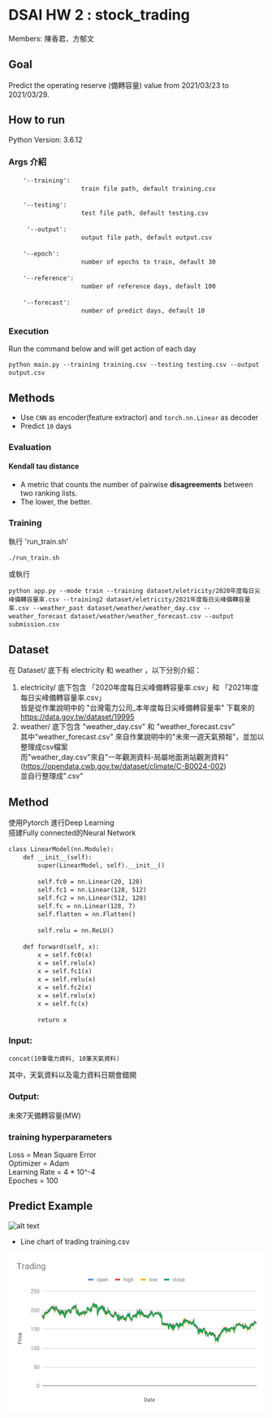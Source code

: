 # DSAI HW 2 : stock_trading
Members: 陳香君、方郁文

## Goal 
Predict the operating reserve (備轉容量) value from 2021/03/23 to 2021/03/29.

## How to run
Python Version: 3.6.12
### Args 介紹
```
    '--training':
                    train file path, default training.csv

    '--testing':
                    test file path, default testing.csv
                    
     '--output':
                    output file path, default output.csv

    '--epoch':
                    number of epochs to train, default 30
                       
    '--reference':
                    number of reference days, default 100

    '--forecast':
                    number of predict days, default 10
```
### Execution

Run the command below and will get action of each day

```
python main.py --training training.csv --testing testing.csv --output output.csv
```

## Methods

- Use `CNN` as encoder(feature extractor) and `torch.nn.Linear` as decoder
- Predict `10` days 

### Evaluation

#### Kendall tau distance
-  A metric that counts the number of pairwise **disagreements** between two ranking lists.
-  The lower, the better.

### Training
執行 'run_train.sh'
```
./run_train.sh
```
或執行
```
python app.py --mode train --training dataset/eletricity/2020年度每日尖峰備轉容量率.csv --training2 dataset/eletricity/2021年度每日尖峰備轉容量率.csv --weather_past dataset/weather/weather_day.csv --weather_forecast dataset/weather/weather_forecast.csv --output submission.csv
```

## Dataset
在 Dataset/ 底下有 electricity 和 weather ，以下分別介紹：
1. electricity/ 底下包含 「2020年度每日尖峰備轉容量率.csv」和 「2021年度每日尖峰備轉容量率.csv」<br>
皆是從作業說明中的 "台灣電⼒公司_本年度每⽇尖峰備轉容量率"  下載來的<br>
https://data.gov.tw/dataset/19995
3. weather/ 底下包含 "weather_day.csv" 和 "weather_forecast.csv" <br>
其中"weather_forecast.csv" 來自作業說明中的"未來一週天氣預報"，並加以整理成csv檔案 <br>
而"weather_day.csv"來自"一年觀測資料-局屬地面測站觀測資料"(https://opendata.cwb.gov.tw/dataset/climate/C-B0024-002) <br>
並自行整理成".csv"

## Method
使用Pytorch 進行Deep Learning<br>
搭建Fully connected的Neural Network<br>
```
class LinearModel(nn.Module):
    def __init__(self):
        super(LinearModel, self).__init__()

        self.fc0 = nn.Linear(20, 128)
        self.fc1 = nn.Linear(128, 512)
        self.fc2 = nn.Linear(512, 128)
        self.fc = nn.Linear(128, 7)
        self.flatten = nn.Flatten()

        self.relu = nn.ReLU()

    def forward(self, x):
        x = self.fc0(x)
        x = self.relu(x)
        x = self.fc1(x)
        x = self.relu(x)
        x = self.fc2(x)
        x = self.relu(x)
        x = self.fc(x)

        return x
```

### Input: 
```
concat(10筆電力資料, 10筆天氣資料) 
```
其中，天氣資料以及電力資料日期會錯開
### Output:
未來7天備轉容量(MW)

### training hyperparameters
Loss = Mean Square Error<br>
Optimizer = Adam<br>
Learning Rate = 4 * 10^-4<br>
Epoches = 100<br>

## Predict Example
![alt text](train_result/fit_result.png)


- Line chart of trading training.csv

![](Trading.png)
